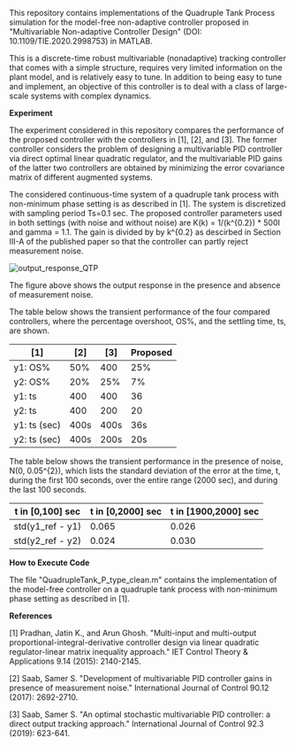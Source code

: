 This repository contains implementations of the Quadruple Tank Process simulation for the model-free non-adaptive controller proposed in "Multivariable Non-adaptive Controller Design" (DOI: 10.1109/TIE.2020.2998753) in MATLAB.

This is a discrete-time robust multivariable (nonadaptive) tracking controller that comes with a simple structure, requires very limited information on the plant model, and is relatively easy to tune. In addition to being easy to tune and implement, an objective of this controller is to deal with a class of large-scale systems with complex dynamics. 

**Experiment**

The experiment considered in this repository compares the performance of the proposed controller with the controllers in [1], [2], and [3]. The former controller considers the problem of designing a multivariable PID controller via direct optimal linear quadratic regulator, and the multivariable PID gains of the latter two controllers are obtained by minimizing the error covariance matrix of different augmented systems.

The considered continuous-time system of a quadruple tank process with non-minimum phase setting is as described in [1]. The system is discretized with sampling period Ts=0.1 sec. The proposed controller parameters used in both settings (with noise and without noise) are K(k) = 1/(k^{0.2}) * 500I and gamma = 1.1. The gain is divided by by k^{0.2} as descirbed in Section III-A of the published paper so that the controller can partly reject measurement noise.

![output_response_QTP](https://user-images.githubusercontent.com/44982976/122838947-11906c80-d2c5-11eb-8e21-96b11825e020.png)

The figure above shows the output response in the presence and absence of measurement noise.

The table below shows the transient performance of the four compared controllers, where the percentage overshoot, OS%, and the settling time, ts, are shown.

   | [1] | [2] | [3] | Proposed
   | --- | --- | --- | ---
y1: OS% | 50% | 400 | 25% |0%
y2: OS% | 20% | 25% | 7% | 25%
y1: ts | 400 | 400 | 36 | 5
y2: ts | 400 | 200 | 20 | 5
y1: ts (sec) | 400s | 400s | 36s | 5s
y2: ts (sec) | 400s | 200s | 20s | 5s

The table below shows the transient performance in the presence of noise, N(0, 0.05^{2}), which lists the standard deviation of the error at the time, t, during the first 100 seconds, over the entire range (2000 sec), and during the last 100 seconds.

   | t in [0,100] sec | t in [0,2000] sec | t in [1900,2000] sec
   | --- | --- | ---
std(y1_ref - y1) | 0.065 | 0.026 | 0.019
std(y2_ref - y2) | 0.024 | 0.030 | 0.016

**How to Execute Code**

The file "QuadrupleTank_P_type_clean.m" contains the implementation of the model-free controller on a quadruple tank process with non-minimum phase setting as described in [1].

**References**

[1] Pradhan, Jatin K., and Arun Ghosh. "Multi-input and multi-output proportional-integral-derivative controller design via linear quadratic regulator-linear matrix inequality approach." IET Control Theory & Applications 9.14 (2015): 2140-2145.

[2] Saab, Samer S. "Development of multivariable PID controller gains in presence of measurement noise." International Journal of Control 90.12 (2017): 2692-2710.

[3] Saab, Samer S. "An optimal stochastic multivariable PID controller: a direct output tracking approach." International Journal of Control 92.3 (2019): 623-641.
